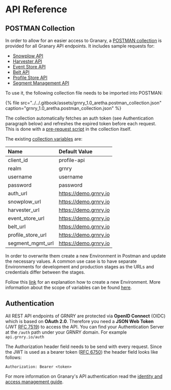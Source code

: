# API Reference

## **POSTMAN Collection**

In order to allow for an easier access to Granary, a [POSTMAN collection](https://learning.getpostman.com/docs/postman/collections/intro_to_collections/) is provided for all Granary API endpoints. It includes sample requests for:

* [Snowplow API](snowplow-api-endpoints.md)
* [Harvester API](harvester-api/)
* [Event Store API](event-store-api.md)
* [Belt API](belt-api.md)
* [Profile Store API](profile-store-api.md)
* [Segment Management API](segment-management-api.md)

To use it, the following collection file needs to be imported into POSTMAN:

{% file src="../../.gitbook/assets/grnry\_1.0\_aretha.postman\_collection.json" caption="grnry\_1.0\_aretha.postman\_collection.json" %}

The collection automatically fetches an auth token \(see Authentication paragraph below\) and refreshes the expired token before each request. This is done with a [pre-request script](https://learning.postman.com/docs/writing-scripts/pre-request-scripts/) in the collection itself.

The existing [collection variables](https://learning.postman.com/docs/sending-requests/variables/#defining-collection-variables) are:

| Name | Default Value |
| :--- | :--- |
| client\_id | profile-api |
| realm | grnry |
| username | username |
| password | password |
| auth\_url | https://demo.grnry.io |
| snowplow\_url | https://demo.grnry.io |
| harvester\_url | https://demo.grnry.io |
| event\_store\_url | https://demo.grnry.io |
| belt\_url | https://demo.grnry.io |
| profile\_store\_url | https://demo.grnry.io |
| segment\_mgmt\_url | https://demo.grnry.io |

In order to overwrite them create a new Environment in Postman and update the necessary values. A common use case is to have separate Environments for development and production stages as the URLs and credentials differ between the stages. 

Follow this [link](https://learning.postman.com/docs/sending-requests/variables/#defining-global-and-environment-variables) for an explanation how to create a new Environment. More information about the scope of variables can be found [here](https://learning.postman.com/docs/sending-requests/variables/#variable-scopes).

## **Authentication**

All REST API endpoints of GRNRY are protected via **OpenID Connect** \(OIDC\) which is based on **OAuth 2.0**. Therefore you need a **JSON Web Token** \(JWT [RFC 7519](https://tools.ietf.org/html/rfc7519)\) to access the API. You can find your Authentication Server at the `/auth` path under your GRNRY domain. For example `api.grnry.io/auth`

The Authorization header field needs to be send with every request. Since the JWT is used as a bearer token \([RFC 6750](https://tools.ietf.org/html/rfc6750)\) the header field looks like follows:

```text
Authorization: Bearer <token>
```

For more information on Granary's API authentication read the [identity and access management guide](../../operator-reference/identity-and-access-management/).

